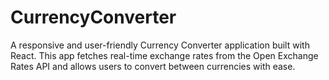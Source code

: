 # CurrencyConverter
A responsive and user-friendly Currency Converter application built with React. This app fetches real-time exchange rates from the Open Exchange Rates API and allows users to convert between currencies with ease.
